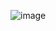 ![image](https://user-images.githubusercontent.com/101534144/168935128-17c1e749-7e08-4cde-b6ca-6756abd8caa8.png)
